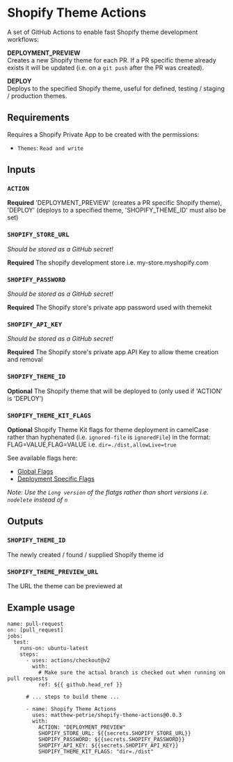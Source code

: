 # Shopify Theme Actions

A set of GitHub Actions to enable fast Shopify theme development workflows:

**DEPLOYMENT_PREVIEW**  
Creates a new Shopify theme for each PR. If a PR specific theme already exists it will be updated (i.e. on a `git push` after the PR was created).

**DEPLOY**  
Deploys to the specified Shopify theme, useful for defined, testing / staging / production themes.

## Requirements

Requires a Shopify Private App to be created with the permissions:

- `Themes`: `Read and write`

## Inputs

### `ACTION`

**Required** 'DEPLOYMENT_PREVIEW' (creates a PR specific Shopify theme), 'DEPLOY' (deploys to a specified theme, 'SHOPIFY_THEME_ID' must also be set)

### `SHOPIFY_STORE_URL`

_Should be stored as a GitHub secret!_

**Required** The shopify development store i.e. my-store.myshopify.com

### `SHOPIFY_PASSWORD`

_Should be stored as a GitHub secret!_

**Required** The Shopify store's private app password used with themekit

### `SHOPIFY_API_KEY`

_Should be stored as a GitHub secret!_

**Required** The Shopify store's private app API Key to allow theme creation and removal

### `SHOPIFY_THEME_ID`

**Optional** The Shopify theme that will be deployed to (only used if 'ACTION' is 'DEPLOY')

### `SHOPIFY_THEME_KIT_FLAGS`

**Optional** Shopify Theme Kit flags for theme deployment in camelCase rather than hyphenated (i.e. `ignored-file` is `ignoredFile`) in the format: FLAG=VALUE,FLAG=VALUE i.e. `dir=./dist,allowLive=true`  

See available flags here:

- [Global Flags](https://shopify.dev/tools/theme-kit/configuration-reference#command-line-flags)
- [Deployment Specific Flags](https://shopify.dev/tools/theme-kit/command-reference#deploy)

_Note: Use the `Long version` of the flatgs rather than short versions i.e. `nodelete` instead of `n`_

## Outputs

### `SHOPIFY_THEME_ID`

The newly created / found / supplied Shopify theme id

### `SHOPIFY_THEME_PREVIEW_URL`

The URL the theme can be previewed at

## Example usage

```
name: pull-request
on: [pull_request]
jobs:
  test:
    runs-on: ubuntu-latest
    steps:
      - uses: actions/checkout@v2
        with:
          # Make sure the actual branch is checked out when running on pull requests
          ref: ${{ github.head_ref }}

      # ... steps to build theme ...

      - name: Shopify Theme Actions
        uses: matthew-petrie/shopify-theme-actions@0.0.3
        with:
          ACTION: "DEPLOYMENT_PREVIEW"
          SHOPIFY_STORE_URL: ${{secrets.SHOPIFY_STORE_URL}}
          SHOPIFY_PASSWORD: ${{secrets.SHOPIFY_PASSWORD}}
          SHOPIFY_API_KEY: ${{secrets.SHOPIFY_API_KEY}}
          SHOPIFY_THEME_KIT_FLAGS: "dir=./dist"
```
